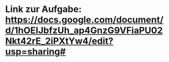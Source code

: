 # Link zur Aufgabe: https://docs.google.com/document/d/1hOEIJbfzUh_ap4GnzG9VFiaPU02Nkt42rE_2iPXtYw4/edit?usp=sharing#